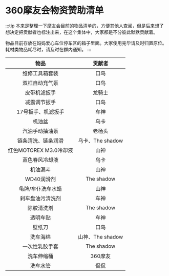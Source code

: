 # 360摩友会物资赞助清单

:::tip
本来是整理一下摩友会目前的物品清单的，方便其他人查阅，但是后来想了想决定把贡献者也标注出来，在这个集体中，大家都是不分彼此默默贡献着。

物品目前存放在妈妈爱心车位停车区的箱子里面。大家使用完毕请及时归置原位。耗材类物品耗尽时，请及时在群内通知。
:::

|          物品          |      贡献者      |
| :--------------------: | :--------------: |
|     维修工具箱套装     |       口鸟       |
|     双杠自动充气泵     |       口鸟       |
|      皮带机滤扳手      |       龙骑士     |
|      减震调节扳手      |       口鸟       |
|   17号扳手、机滤扳手   |       车神       |
|         机油盆        |       乌卡       |
|     汽油手动抽油泵     |      老杨头      |
|   链条清洗、链条润滑   | 乌卡、The shadow |
| 红色MOTOREX M3.0冷却液 |       山神       |
|     蓝色春风冷却液     |       乌卡       |
|        机油漏斗        |       山神       |
|       WD40润滑剂       |    The shadow    |
|      龟牌/车仆洗车水蜡  |       山神       |
|    刹车盘油污清洗剂    |       车神       |
|       除胶清洗剂       |    The shadow    |
|        透明车贴        |       车神       |
|         壁纸刀         |       口鸟       |
|        洗车海绵        | 山神、The shadow |
|     一次性乳胶手套     |    The shadow    |
|       洗车伸缩桶       |     360摩友      |
|       洗车水管       |     侃侃      |

